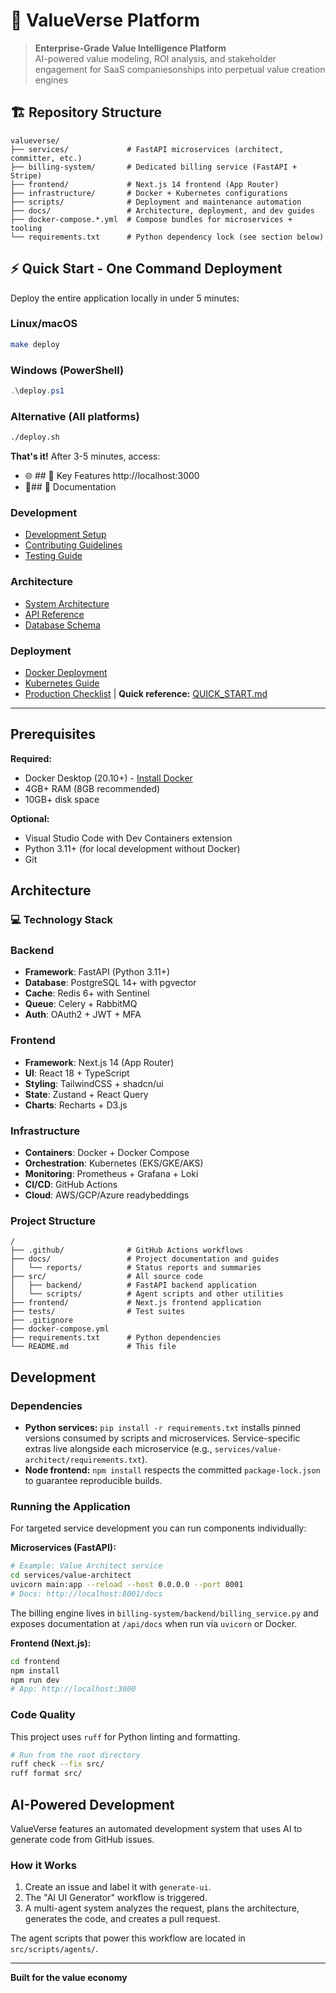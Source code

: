 # 🚀 ValueVerse Platform

> **Enterprise-Grade Value Intelligence Platform**  
> AI-powered value modeling, ROI analysis, and stakeholder engagement for SaaS companiesonships into perpetual value creation engines

## 🏗️ Repository Structure

```
valueverse/
├── services/             # FastAPI microservices (architect, committer, etc.)
├── billing-system/       # Dedicated billing service (FastAPI + Stripe)
├── frontend/             # Next.js 14 frontend (App Router)
├── infrastructure/       # Docker + Kubernetes configurations
├── scripts/              # Deployment and maintenance automation
├── docs/                 # Architecture, deployment, and dev guides
├── docker-compose.*.yml  # Compose bundles for microservices + tooling
└── requirements.txt      # Python dependency lock (see section below)
```

## ⚡ Quick Start - One Command Deployment

Deploy the entire application locally in under 5 minutes:

### Linux/macOS
```bash
make deploy
```

### Windows (PowerShell)
```powershell
.\deploy.ps1
```

### Alternative (All platforms)
```bash
./deploy.sh
```

**That's it!** After 3-5 minutes, access:
- 🌐 ## 🎯 Key Features http://localhost:3000
- 🔌## 📖 Documentation

### Development
- [Development Setup](docs/development/SETUP.md)
- [Contributing Guidelines](docs/development/CONTRIBUTING.md)
- [Testing Guide](docs/development/TESTING.md)

### Architecture
- [System Architecture](docs/architecture/SYSTEM_DESIGN.md)
- [API Reference](docs/api/REFERENCE.md)
- [Database Schema](docs/architecture/DATABASE.md)

### Deployment
- [Docker Deployment](docs/deployment/DOCKER.md)
- [Kubernetes Guide](docs/deployment/KUBERNETES.md)
- [Production Checklist](docs/deployment/PRODUCTION.md) | **Quick reference:** [QUICK_START.md](./QUICK_START.md)

---

## Prerequisites

**Required:**
- Docker Desktop (20.10+) - [Install Docker](https://docs.docker.com/get-docker/)
- 4GB+ RAM (8GB recommended)
- 10GB+ disk space

**Optional:**
- Visual Studio Code with Dev Containers extension
- Python 3.11+ (for local development without Docker)
- Git

## Architecture

### 💻 Technology Stack

### Backend
- **Framework**: FastAPI (Python 3.11+)
- **Database**: PostgreSQL 14+ with pgvector
- **Cache**: Redis 6+ with Sentinel
- **Queue**: Celery + RabbitMQ
- **Auth**: OAuth2 + JWT + MFA

### Frontend
- **Framework**: Next.js 14 (App Router)
- **UI**: React 18 + TypeScript
- **Styling**: TailwindCSS + shadcn/ui
- **State**: Zustand + React Query
- **Charts**: Recharts + D3.js

### Infrastructure
- **Containers**: Docker + Docker Compose
- **Orchestration**: Kubernetes (EKS/GKE/AKS)
- **Monitoring**: Prometheus + Grafana + Loki
- **CI/CD**: GitHub Actions
- **Cloud**: AWS/GCP/Azure readybeddings

### Project Structure

```
/
├── .github/              # GitHub Actions workflows
├── docs/                 # Project documentation and guides
│   └── reports/          # Status reports and summaries
├── src/                  # All source code
│   ├── backend/          # FastAPI backend application
│   └── scripts/          # Agent scripts and other utilities
├── frontend/             # Next.js frontend application
├── tests/                # Test suites
├── .gitignore
├── docker-compose.yml
├── requirements.txt      # Python dependencies
└── README.md             # This file
```

## Development

### Dependencies

- **Python services:** `pip install -r requirements.txt` installs pinned versions consumed by scripts and microservices. Service-specific extras live alongside each microservice (e.g., `services/value-architect/requirements.txt`).
- **Node frontend:** `npm install` respects the committed `package-lock.json` to guarantee reproducible builds.

### Running the Application

For targeted service development you can run components individually:

**Microservices (FastAPI):**

```bash
# Example: Value Architect service
cd services/value-architect
uvicorn main:app --reload --host 0.0.0.0 --port 8001
# Docs: http://localhost:8001/docs
```

The billing engine lives in `billing-system/backend/billing_service.py` and exposes documentation at `/api/docs` when run via `uvicorn` or Docker.

**Frontend (Next.js):**

```bash
cd frontend
npm install
npm run dev
# App: http://localhost:3000
```

### Code Quality

This project uses `ruff` for Python linting and formatting.

```bash
# Run from the root directory
ruff check --fix src/
ruff format src/
```

## AI-Powered Development

ValueVerse features an automated development system that uses AI to generate code from GitHub issues.

### How it Works

1.  Create an issue and label it with `generate-ui`.
2.  The "AI UI Generator" workflow is triggered.
3.  A multi-agent system analyzes the request, plans the architecture, generates the code, and creates a pull request.

The agent scripts that power this workflow are located in `src/scripts/agents/`.

---

**Built for the value economy**
